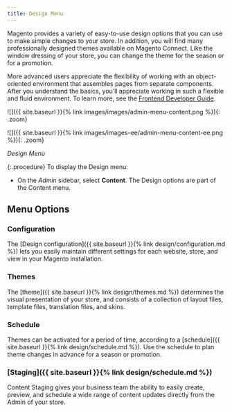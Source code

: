 ```yaml
---
title: Design Menu
---
```



Magento provides a variety of easy-to-use design options that you can use to make simple changes to your store. In addition, you will find many professionally designed themes available on Magento Connect. Like the window dressing of your store, you can change the theme for the season or for a promotion.

More advanced users appreciate the flexibility of working with an object-oriented environment that assembles pages from separate components. After you understand the basics, you’ll appreciate working in such a flexible and fluid environment. To learn more, see the [Frontend Developer Guide][1].

<!--{% if "Default.CE Only" contains site.edition %}-->
![]({{ site.baseurl }}{% link images/images/admin-menu-content.png %}){: .zoom}
<!--{% endif %}-->
<!--{% if "Default.EE-B2B" contains site.edition %}-->
![]({{ site.baseurl }}{% link images/images-ee/admin-menu-content-ee.png %}){: .zoom}
<!--{% endif %}-->
_Design Menu_

{:.procedure}
To display the Design menu:

  - On the _Admin_ sidebar, select **Content**. The Design options are part of the Content menu.

## Menu Options

### Configuration

The [Design configuration]({{ site.baseurl }}{% link design/configuration.md %}) lets you easily maintain different settings for each website, store, and view in your Magento installation.

### Themes

The [theme]({{ site.baseurl }}{% link design/themes.md %}) determines the visual presentation of your store, and consists of a collection of layout files, template files, translation files, and skins.

### Schedule

Themes can be activated for a period of time, according to a [schedule]({{ site.baseurl }}{% link design/schedule.md %}). Use the schedule to plan theme changes in advance for a season or promotion.

<!--{% if "Default.EE Only" contains site.edition %}-->
### [Staging]({{ site.baseurl }}{% link design/schedule.md %})

Content Staging gives your business team the ability to easily create, preview, and schedule a wide range of content updates directly from the Admin of your store.

<!--{% endif %}-->
[1]: http://devdocs.magento.com/guides/v2.3/frontend-dev-guide/bk-frontend-dev-guide.html
